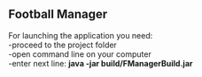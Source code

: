 <h2> Football Manager </h2>

For launching the application you need: <br>
-proceed to the project folder <br>
-open command line on your computer <br>
-enter  next line:
<b> java -jar build/FManagerBuild.jar </b>